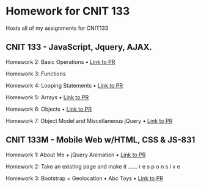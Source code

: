# Homework for CNIT 133

Hosts all of my assignments for CNIT133

## CNIT 133 - JavaScript, Jquery, AJAX. 

Homework 2: Basic Operations • [Link to PR](https://github.com/roseylikeme/cnit133/pull/2)

Homework 3: Functions

Homework 4: Looping Statements • [Link to PR](https://github.com/roseylikeme/cnit133/pull/4)

Homework 5: Arrays • [Link to PR](https://github.com/roseylikeme/cnit133/pull/6)

Homework 6: Objects • [Link to PR](https://github.com/roseylikeme/cnit133/pull/8)

Homework 7: Object Model and Miscellaneous jQuery • [Link to PR](https://github.com/roseylikeme/cnit133/pull/9)

## CNIT 133M - Mobile Web w/HTML, CSS & JS-831

Homework 1: About Me + jQuery Animation • [Link to PR](https://github.com/roseylikeme/cnit133/pull/3)

Homework 2: Take an existing page and make it ...... r e s p o n s i v e 

Homework 3: Bootstrap + Geolocation • Abc Toys • [Link to PR](https://github.com/roseylikeme/cnit133/pull/5) 
